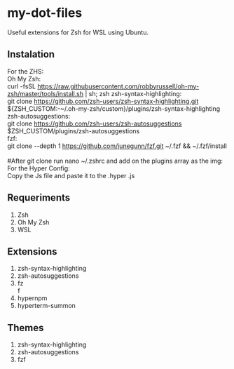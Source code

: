 # my-dot-files

Useful extensions for Zsh for WSL using Ubuntu.

## Instalation
For the ZHS:</br>
Oh My Zsh:</br>
curl -fsSL https://raw.githubusercontent.com/robbyrussell/oh-my-zsh/master/tools/install.sh | sh; zsh
zsh-syntax-highlighting:<br/>
git clone https://github.com/zsh-users/zsh-syntax-highlighting.git ${ZSH_CUSTOM:-~/.oh-my-zsh/custom}/plugins/zsh-syntax-highlighting <br/>
zsh-autosuggestions:<br/>
git clone https://github.com/zsh-users/zsh-autosuggestions $ZSH_CUSTOM/plugins/zsh-autosuggestions<br/>
fzf:<br/>
git clone --depth 1 https://github.com/junegunn/fzf.git ~/.fzf && ~/.fzf/install
<br/>
<br/>
#After git clone run nano ~/.zshrc and add on the plugins array as the img:</br>
For the Hyper Config:<br/>
Copy the Js file and paste it to the .hyper .js

## Requeriments
<ol>
<li>Zsh</li>
<li>Oh My Zsh</li>
<li>WSL</li>
</ol>
 
## Extensions
<ol>
<li>zsh-syntax-highlighting</li>
<li>zsh-autosuggestions</li>
<li>fz</li>f
<li>hypernpm</li>
<li>hyperterm-summon</li> 
</ol>
 
 ## Themes
<ol>
<li>zsh-syntax-highlighting</li>
<li> zsh-autosuggestions</li>
<li>fzf</li>
</ol>



